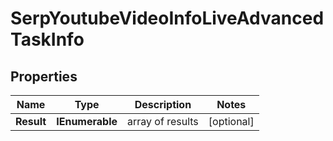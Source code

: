 # SerpYoutubeVideoInfoLiveAdvancedTaskInfo


## Properties

| Name | Type | Description | Notes |
|------------ | ------------- | ------------- | -------------|
**Result** | **IEnumerable<SerpYoutubeVideoInfoLiveAdvancedResultInfo>** | array of results |[optional]|